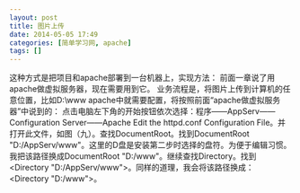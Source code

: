 ```yaml
---
layout: post
title: 图片上传
date: 2014-05-05 17:49
categories: [简单学习网, apache]
tags: []
---
```

这种方式是把项目和apache部署到一台机器上，实现方法：
前面一章说了用apache做虚拟服务器，现在需要用到它。
业务流程是，将图片上传到计算机的任意位置，比如D:\www
apache中就需要配置，将按照前面“apache做虚拟服务器”中说到的：
点击电脑左下角的开始按钮依次选择：程序——AppServ——Configuration Server——Apache Edit the httpd.conf Configuration File。并打开此文件，如图（九）。查找DocumentRoot。找到DocumentRoot "D:/AppServ/www"。这里的D盘是安装第二步时选择的盘符。为便于编辑习惯。我把该路径换成DocumentRoot "D:/www"。继续查找Directory。找到<Directory
 "D:/AppServ/www">。同样的道理，我会将该路径换成：<Directory "D:/www">。


